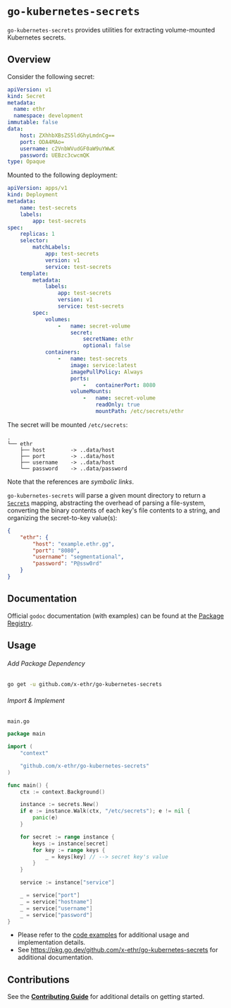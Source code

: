 # `go-kubernetes-secrets`

`go-kubernetes-secrets` provides utilities for extracting volume-mounted Kubernetes secrets.

## Overview

Consider the following secret:

```yaml
apiVersion: v1
kind: Secret
metadata:
  name: ethr
  namespace: development
immutable: false
data:
    host: ZXhhbXBsZS5ldGhyLmdnCg==
    port: ODA4MAo=
    username: c2VnbWVudGF0aW9uYWwK
    password: UEBzc3cwcmQK
type: Opaque
```

Mounted to the following deployment:

```yaml
apiVersion: apps/v1
kind: Deployment
metadata:
    name: test-secrets
    labels:
        app: test-secrets
spec:
    replicas: 1
    selector:
        matchLabels:
            app: test-secrets
            version: v1
            service: test-secrets
    template:
        metadata:
            labels:
                app: test-secrets
                version: v1
                service: test-secrets
        spec:
            volumes:
                -   name: secret-volume
                    secret:
                        secretName: ethr
                        optional: false
            containers:
                -   name: test-secrets
                    image: service:latest
                    imagePullPolicy: Always
                    ports:
                        -   containerPort: 8080
                    volumeMounts:
                        -   name: secret-volume
                            readOnly: true
                            mountPath: /etc/secrets/ethr
```

The secret will be mounted `/etc/secrets`:

```
.
└── ethr
    ├── host        -> ..data/host
    ├── port        -> ..data/host
    ├── username    -> ..data/host
    └── password    -> ..data/password
```

Note that the references are *symbolic links*.

`go-kubernetes-secrets` will parse a given mount directory to return a [`Secrets`](./secrets.go) mapping, abstracting
the overhead of parsing a file-system, converting the binary contents of each key's file contents to a string, and
organizing the secret-to-key value(s):

```json
{
    "ethr": {
        "host": "example.ethr.gg",
        "port": "8080",
        "username": "segmentational",
        "password": "P@ssw0rd"
    }
}
```

## Documentation

Official `godoc` documentation (with examples) can be found at the [Package Registry](https://pkg.go.dev/github.com/x-ethr/color).

## Usage

###### Add Package Dependency

```bash
go get -u github.com/x-ethr/go-kubernetes-secrets
```

###### Import & Implement

`main.go`

```go
package main

import (
	"context"

	"github.com/x-ethr/go-kubernetes-secrets"
)

func main() {
	ctx := context.Background()

	instance := secrets.New()
	if e := instance.Walk(ctx, "/etc/secrets"); e != nil {
		panic(e)
	}

	for secret := range instance {
		keys := instance[secret]
		for key := range keys {
			_ = keys[key] // --> secret key's value
		}
	}

	service := instance["service"]

	_ = service["port"]
	_ = service["hostname"]
	_ = service["username"]
	_ = service["password"]
}

```

- Please refer to the [code examples](./example_test.go) for additional usage and implementation details.
- See https://pkg.go.dev/github.com/x-ethr/go-kubernetes-secrets for additional documentation.

## Contributions

See the [**Contributing Guide**](./CONTRIBUTING.md) for additional details on getting started.
